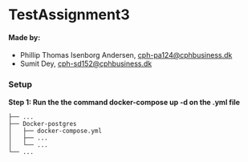 # TestAssignment3
#### Made by: ####

* Phillip Thomas Isenborg Andersen, cph-pa124@cphbusiness.dk
* Sumit Dey, cph-sd152@cphbusiness.dk


### Setup

**Step 1: Run the the command docker-compose up -d on the .yml file**

    ├── ...
    ├── Docker-postgres
    │   ├── docker-compose.yml        
    │   ├── ...       
    │   └── ...                
    └── ...


